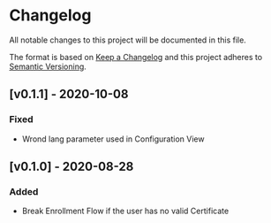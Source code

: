 # Changelog

All notable changes to this project will be documented in this file.

The format is based on [Keep a Changelog](https://keepachangelog.com/en/1.0.0/)
and this project adheres to [Semantic Versioning](https://semver.org/spec/v2.0.0.html).

## [v0.1.1] - 2020-10-08
### Fixed
- Wrond lang parameter used in Configuration View

## [v0.1.0] - 2020-08-28
### Added
- Break Enrollment Flow if the user has no valid Certificate
